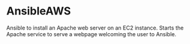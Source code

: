 # AnsibleAWS

Ansible to install an Apache web server on an EC2 instance. Starts the Apache service to serve a webpage welcoming the user to Ansible.
